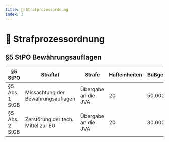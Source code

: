 ```yaml
---
title: 📑 Strafprozessordnung
index: 3
---
```


# 📑 Strafprozessordnung

## §5 StPO Bewährungsauflagen
| §5 StPO | Straftat | Strafe | Hafteinheiten | Bußgeld |
|---------|----------|--------|---------------|---------|
| §5 Abs. 1 StGB | Missachtung der Bewährungsauflagen | Übergabe an die JVA | 20 | 50.000€ |
| §5 Abs. 2 StGB | Zerstörung der tech. Mittel zur EÜ | Übergabe an die JVA | 20 | 30.000€ |
